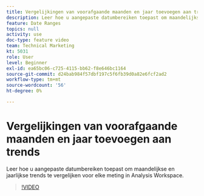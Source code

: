```yaml
---
title: Vergelijkingen van voorafgaande maanden en jaar toevoegen aan trends
description: Leer hoe u aangepaste datumbereiken toepast om maandelijkse en jaarlijkse trends te vergelijken voor elke meting in Analysis Workspace.
feature: Date Ranges
topics: null
activity: use
doc-type: feature video
team: Technical Marketing
kt: 5031
role: User
level: Beginner
exl-id: ea65bc06-c725-4115-bb62-f8e646bc1164
source-git-commit: d24bab984f57dbf197c5f6fb39d0a82e6fcf2ad2
workflow-type: tm+mt
source-wordcount: '56'
ht-degree: 0%

---
```


# Vergelijkingen van voorafgaande maanden en jaar toevoegen aan trends

Leer hoe u aangepaste datumbereiken toepast om maandelijkse en jaarlijkse trends te vergelijken voor elke meting in Analysis Workspace.

>[!VIDEO](https://video.tv.adobe.com/v/33772/?quality=12&learn=on)
